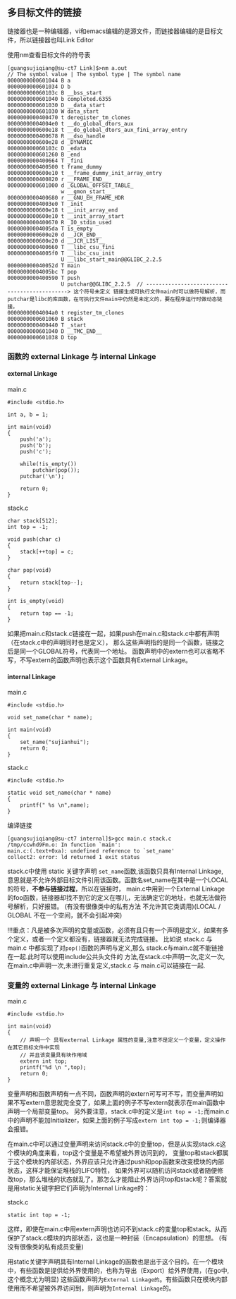 ## 多目标文件的链接

链接器也是一种编辑器，vi和emacs编辑的是源文件，而链接器编辑的是目标文件，所以链接器也叫Link Editor

使用nm查看目标文件的符号表
 
    [guangsujiqiang@su-ct7 Link]$>nm a.out
    // The symbol value | The symbol type | The symbol name 
    0000000000601044 B a
    0000000000601034 D b
    000000000060103c B __bss_start
    0000000000601040 b completed.6355
    0000000000601030 D __data_start
    0000000000601030 W data_start
    0000000000400470 t deregister_tm_clones
    00000000004004e0 t __do_global_dtors_aux
    0000000000600e18 t __do_global_dtors_aux_fini_array_entry
    0000000000400678 R __dso_handle
    0000000000600e28 d _DYNAMIC
    000000000060103c D _edata
    0000000000601260 B _end
    0000000000400664 T _fini
    0000000000400500 t frame_dummy
    0000000000600e10 t __frame_dummy_init_array_entry
    0000000000400820 r __FRAME_END__
    0000000000601000 d _GLOBAL_OFFSET_TABLE_
                     w __gmon_start__
    0000000000400680 r __GNU_EH_FRAME_HDR
    00000000004003e0 T _init
    0000000000600e18 t __init_array_end
    0000000000600e10 t __init_array_start
    0000000000400670 R _IO_stdin_used
    00000000004005da T is_empty
    0000000000600e20 d __JCR_END__
    0000000000600e20 d __JCR_LIST__
    0000000000400660 T __libc_csu_fini
    00000000004005f0 T __libc_csu_init
                     U __libc_start_main@@GLIBC_2.2.5
    000000000040052d T main
    00000000004005bc T pop
    0000000000400590 T push
                     U putchar@@GLIBC_2.2.5  // ---------------------------------------------> 这个符号未定义 链接生成可执行文件main时可以做符号解析，而putchar是libc的库函数，在可执行文件main中仍然是未定义的，要在程序运行时做动态链接。
    00000000004004a0 t register_tm_clones
    0000000000601060 B stack
    0000000000400440 T _start
    0000000000601040 D __TMC_END__
    0000000000601038 D top

### 函数的 external Linkage 与 internal Linkage

#### external Linkage
main.c

    #include <stdio.h>
    
    int a, b = 1;
    
    int main(void)
    {
        push('a');
        push('b');
        push('c');
        
        while(!is_empty())
            putchar(pop());
        putchar('\n');
    
        return 0;
    }

stack.c

    char stack[512];
    int top = -1;
    
    void push(char c)
    {
        stack[++top] = c;
    }
    
    char pop(void)
    {
        return stack[top--];
    }
    
    int is_empty(void)
    {
        return top == -1;
    }

如果把main.c和stack.c链接在一起，如果push在main.c和stack.c中都有声明（在stack.c中的声明同时也是定义），
那么这些声明指的是同一个函数，链接之后是同一个GLOBAL符号，代表同一个地址。
函数声明中的extern也可以省略不写，不写extern的函数声明也表示这个函数具有External Linkage。

#### internal Linkage

main.c

    #include <stdio.h>
    
    void set_name(char * name);
    
    int main(void)
    {
    	set_name("sujianhui");
    	return 0;
    }
    
stack.c
    
    #include <stdio.h>
    
    static void set_name(char * name)
    {
        printf(" %s \n",name);
    }

编译链接

    [guangsujiqiang@su-ct7 internal]$>gcc main.c stack.c 
    /tmp/ccwhd9Fm.o: In function `main':
    main.c:(.text+0xa): undefined reference to `set_name'
    collect2: error: ld returned 1 exit status
 
stack.c中使用 static 关键字声明 `set_name`函数,该函数只具有Internal Linkage,
意思就是不允许外部目标文件引用该函数。函数名set_name在其中是一个LOCAL的符号，**不参与链接过程**，所以在链接时，
main.c中用到一个External Linkage的foo函数，链接器却找不到它的定义在哪儿，无法确定它的地址，也就无法做符号解析，只好报错。
(有没有很像类中的私有方法 不允许其它类调用)(LOCAL / GLOBAL 不在一个空间，就不会引起冲突)

!!!重点：凡是被多次声明的变量或函数，必须有且只有一个声明是定义，如果有多个定义，或者一个定义都没有，链接器就无法完成链接。
比如说 stack.c 与 main.c 中都实现了对`pop()`函数的声明与定义,那么 stack.c与main.c就不能链接在一起.此时可以使用include公共头文件的
方法,在stack.c中声明一次,定义一次,在main.c中声明一次,未进行重复定义,stack.c 与 main.c可以链接在一起.

### 变量的 external Linkage 与 internal Linkage

main.c

    #include <stdio.h>
    
    int main(void)
    {
        // 声明一个 具有external Linkage 属性的变量,注意不是定义一个变量，定义操作在其它目标文件中实现
        // 并且该变量具有块作用域
        extern int top;
        printf("%d \n ",top);
        return 0;
    }

变量声明和函数声明有一点不同，函数声明的extern可写可不写，而变量声明如果不写extern意思就完全变了，如果上面的例子不写extern就表示在main函数中声明一个局部变量top。
另外要注意，stack.c中的定义是`int top = -1;`而main.c中的声明不能加Initializer，如果上面的例子写成`extern int top = -1;`则编译器会报错。

在main.c中可以通过变量声明来访问stack.c中的变量top，但是从实现stack.c这个模块的角度来看，top这个变量是不希望被外界访问到的，
变量top和stack都属于这个模块的内部状态，外界应该只允许通过push和pop函数来改变模块的内部状态，这样才能保证堆栈的LIFO特性，
如果外界可以随机访问stack或者随便修改top，那么堆栈的状态就乱了。那怎么才能阻止外界访问top和stack呢？答案就是用static关键字把它们声明为Internal Linkage的：

stack.c

    static int top = -1;
        
这样，即使在main.c中用extern声明也访问不到stack.c的变量top和stack。从而保护了stack.c模块的内部状态，这也是一种封装（Encapsulation）的思想。
(有没有很像类的私有成员变量)

用static关键字声明具有Internal Linkage的函数也是出于这个目的。在一个模块中，有些函数是提供给外界使用的，也称为导出（Export）给外界使用，(在go中,这个概念尤为明显)
这些函数声明为`External Linkage的`。有些函数只在模块内部使用而不希望被外界访问到，则声明为`Internal Linkage`的。





